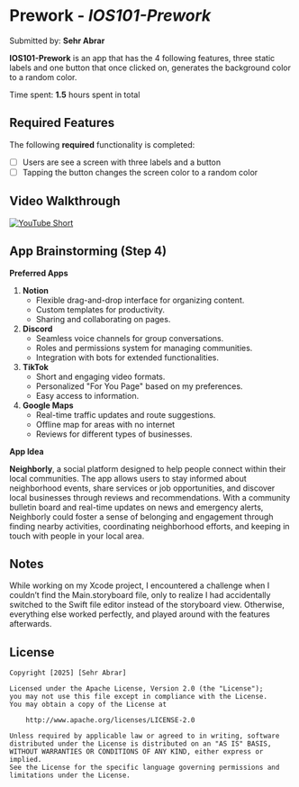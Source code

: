 # Prework - *IOS101-Prework*

Submitted by: **Sehr Abrar**

**IOS101-Prework** is an app that has the 4 following features, three static labels and one button that once clicked on, generates the background color to a random color. 

Time spent: **1.5** hours spent in total

## Required Features

The following **required** functionality is completed:

- [ ] Users are see a screen with three labels and a button
- [ ] Tapping the button changes the screen color to a random color
 
## Video Walkthrough

[![YouTube Short](https://img.youtube.com/vi/T_ZbXmOuC2A/hqdefault.jpg)](https://youtube.com/shorts/T_ZbXmOuC2A)


## App Brainstorming (Step 4)
**Preferred Apps**
1. **Notion**
   - Flexible drag-and-drop interface for organizing content.
   - Custom templates for productivity.
   - Sharing and collaborating on pages.
2. **Discord**
   - Seamless voice channels for group conversations.
   - Roles and permissions system for managing communities.
   - Integration with bots for extended functionalities.
3. **TikTok**
   - Short and engaging video formats.
   - Personalized "For You Page" based on my preferences.
   - Easy access to information.
4. **Google Maps**
    - Real-time traffic updates and route suggestions.
    - Offline map for areas with no internet
    - Reviews for different types of businesses.

**App Idea**

**Neighborly**, a social platform designed to help people connect within their local communities. The app allows users to stay informed about neighborhood events, share services or job opportunities, and discover local businesses through reviews and recommendations. With a community bulletin board and real-time updates on news and emergency alerts, Neighborly could foster a sense of belonging and engagement through finding nearby activities, coordinating neighborhood efforts, and keeping in touch with people in your local area.

## Notes

While working on my Xcode project, I encountered a challenge when I couldn’t find the Main.storyboard file, only to realize I had accidentally switched to the Swift file editor instead of the storyboard view. Otherwise, everything else worked perfectly, and played around with the features afterwards.

## License

    Copyright [2025] [Sehr Abrar]

    Licensed under the Apache License, Version 2.0 (the "License");
    you may not use this file except in compliance with the License.
    You may obtain a copy of the License at

        http://www.apache.org/licenses/LICENSE-2.0

    Unless required by applicable law or agreed to in writing, software
    distributed under the License is distributed on an "AS IS" BASIS,
    WITHOUT WARRANTIES OR CONDITIONS OF ANY KIND, either express or implied.
    See the License for the specific language governing permissions and
    limitations under the License.
